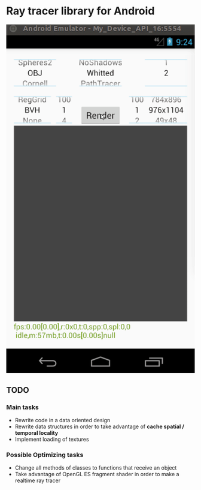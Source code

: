 # Ray tracer library for Android

![alt text](Example.gif)

## TODO

### Main tasks

* Rewrite code in a data oriented design
* Rewrite data structures in order to take advantage of **cache spatial / temporal locality**
* Implement loading of textures

### Possible Optimizing tasks

* Change all methods of classes to functions that receive an object
* Take advantage of OpenGL ES fragment shader in order to make a realtime ray tracer
